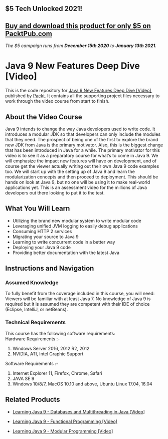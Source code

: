 ## $5 Tech Unlocked 2021!
[Buy and download this product for only $5 on PacktPub.com](https://www.packtpub.com/)
-----
*The $5 campaign         runs from __December 15th 2020__ to __January 13th 2021.__*

# Java 9 New Features Deep Dive [Video]
This is the code repository for [Java 9 New Features Deep Dive [Video]](https://www.packtpub.com/application-development/java-9-new-features-deep-dive-video?utm_source=github&utm_medium=repository&utm_campaign=9781786464637), published by [Packt](https://www.packtpub.com/?utm_source=github). It contains all the supporting project files necessary to work through the video course from start to finish.
## About the Video Course
Java 9 intends to change the way Java developers used to write code. It introduces a modular JDK so that developers can only include the modules that they need. The prospect of being one of the first to explore the brand new JDK from Java is the primary motivator. Also, this is the biggest change that has been introduced in Java for a while.
The primary motivator for this video is to see it as a preparatory course for what’s to come in Java 9. We will emphasize the impact new features will have on development, and of course get the viewer actually writing out their own Java 9 code examples too. 
We will start up with the setting up of Java 9 and learn the modularization concepts and then proceed to deployment. This should be hands on look at Java 9, but no one will be using it to make real-world applications yet. This is an assessment video for the millions of Java developers out there looking to put it to the test. 

<H2>What You Will Learn</H2>
<DIV class=book-info-will-learn-text>
<UL>
<LI>Utilizing the brand new modular system to write modular code 
<LI>Leveraging unified JVM logging to easily debug applications 
<LI>Consuming HTTP 2 services 
<LI>Migrating your source to Java 9 
<LI>Learning to write concurrent code in a better way 
<LI>Deploying your Java 9 code 
<LI>Providing better documentation with the latest Java </LI></UL></DIV>

## Instructions and Navigation
### Assumed Knowledge
To fully benefit from the coverage included in this course, you will need:<br/>
Viewers will be familiar with at least Java 7. No knowledge of Java 9 is required but it is assumed they are competent with their IDE of choice (Eclipse, IntelliJ, or netBeans).
### Technical Requirements
This course has the following software requirements:<br/>
Hardware Requirements :-

1. Windows Server 2016, 2012 R2, 2012
2. NVIDIA, ATI, Intel Graphic Support

Software Requirements :-

1. Internet Explorer 11, Firefox, Chrome, Safari
2. JAVA SE 9
3. Windows 10/8/7, MacOS 10.10 and above, Ubuntu Linux 17.04, 16.04


## Related Products
* [Learning Java 9 - Databases and Multithreading in Java [Video]](https://www.packtpub.com/application-development/learning-java-9-databases-and-multithreading-java-video?utm_source=github&utm_medium=repository&utm_campaign=9781788620611)

* [Learning Java 9 - Functional Programming [Video]](https://www.packtpub.com/application-development/learning-java-9-functional-programming-video?utm_source=github&utm_medium=repository&utm_campaign=9781788628839)

* [Learning Java 9 - Modular Programming [Video]](https://www.packtpub.com/application-development/learning-java-9-modular-programming-video?utm_source=github&utm_medium=repository&utm_campaign=9781788628488)

